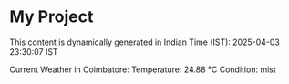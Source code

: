 # My Project

This content is dynamically generated in Indian Time (IST): 2025-04-03 23:30:07 IST


Current Weather in Coimbatore:
Temperature: 24.88 °C
Condition: mist
